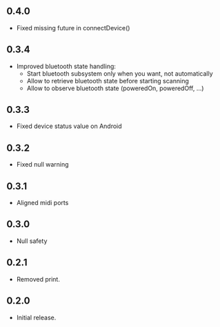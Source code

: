 ## 0.4.0
- Fixed missing future in connectDevice()

## 0.3.4
- Improved bluetooth state handling:
  - Start bluetooth subsystem only when you want, not automatically
  - Allow to retrieve bluetooth state before starting scanning
  - Allow to observe bluetooth state (poweredOn, poweredOff, ...)
  
## 0.3.3
- Fixed device status value on Android

## 0.3.2
- Fixed null warning

## 0.3.1
- Aligned midi ports

## 0.3.0
- Null safety

## 0.2.1
- Removed print.

## 0.2.0
- Initial release.